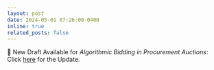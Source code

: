 ```yaml
---
layout: post
date: 2024-05-01 07:26:00-0400
inline: true
related_posts: false
---
```


🔔 New Draft Available for _Algorithmic Bidding in Procurement Auctions_: Click <a href="https://drive.google.com/file/d/1UVDtQDdVut3rDfC-NN9zEkXM-YCm99f6/view?usp=share_link" target="_blank">here</a> for the Update. 
